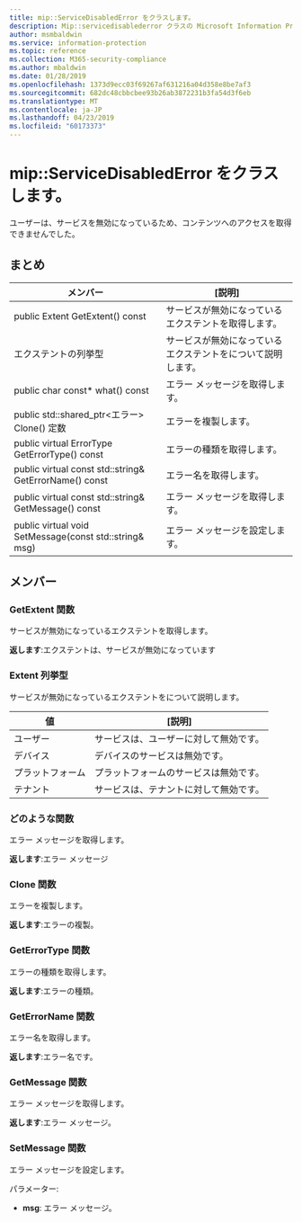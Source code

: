 ```yaml
---
title: mip::ServiceDisabledError をクラスします。
description: Mip::servicedisablederror クラスの Microsoft Information Protection (MIP) SDK について説明します。
author: msmbaldwin
ms.service: information-protection
ms.topic: reference
ms.collection: M365-security-compliance
ms.author: mbaldwin
ms.date: 01/28/2019
ms.openlocfilehash: 1373d9ecc03f69267af631216a04d358e8be7af3
ms.sourcegitcommit: 682dc48cbbcbee93b26ab3872231b3fa54d3f6eb
ms.translationtype: MT
ms.contentlocale: ja-JP
ms.lasthandoff: 04/23/2019
ms.locfileid: "60173373"
---
```

# <a name="class-mipservicedisablederror"></a>mip::ServiceDisabledError をクラスします。 
ユーザーは、サービスを無効になっているため、コンテンツへのアクセスを取得できませんでした。
  
## <a name="summary"></a>まとめ
 メンバー                        | [説明]                                
--------------------------------|---------------------------------------------
public Extent GetExtent() const  |  サービスが無効になっているエクステントを取得します。
エクステントの列挙型  |  サービスが無効になっているエクステントをについて説明します。
public char const* what() const  |  エラー メッセージを取得します。
public std::shared_ptr\<エラー\> Clone() 定数  |  エラーを複製します。
public virtual ErrorType GetErrorType() const  |  エラーの種類を取得します。
public virtual const std::string& GetErrorName() const  |  エラー名を取得します。
public virtual const std::string& GetMessage() const  |  エラー メッセージを取得します。
public virtual void SetMessage(const std::string& msg)  |  エラー メッセージを設定します。
  
## <a name="members"></a>メンバー
  
### <a name="getextent-function"></a>GetExtent 関数
サービスが無効になっているエクステントを取得します。

  
**返します**:エクステントは、サービスが無効になっています
  
### <a name="extent-enum"></a>Extent 列挙型

サービスが無効になっているエクステントをについて説明します。

 値                         | [説明]                                
--------------------------------|---------------------------------------------
ユーザー            | サービスは、ユーザーに対して無効です。
デバイス            | デバイスのサービスは無効です。
プラットフォーム            | プラットフォームのサービスは無効です。
テナント            | サービスは、テナントに対して無効です。



### <a name="what-function"></a>どのような関数
エラー メッセージを取得します。

  
**返します**:エラー メッセージ
  
### <a name="clone-function"></a>Clone 関数
エラーを複製します。

  
**返します**:エラーの複製。
  
### <a name="geterrortype-function"></a>GetErrorType 関数
エラーの種類を取得します。

  
**返します**:エラーの種類。
  
### <a name="geterrorname-function"></a>GetErrorName 関数
エラー名を取得します。

  
**返します**:エラー名です。
  
### <a name="getmessage-function"></a>GetMessage 関数
エラー メッセージを取得します。

  
**返します**:エラー メッセージ。
  
### <a name="setmessage-function"></a>SetMessage 関数
エラー メッセージを設定します。

パラメーター:  
* **msg**: エラー メッセージ。